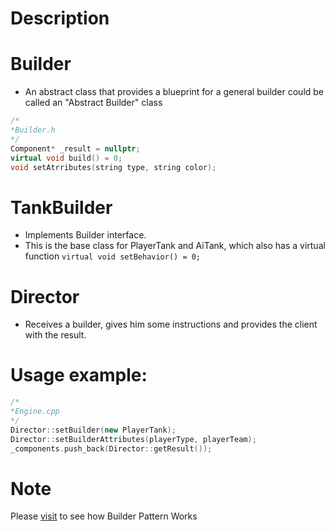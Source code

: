 # Description
# Builder
- An abstract class that provides a blueprint for a general builder could be called an "Abstract Builder" class
```cpp
/*
*Builder.h
*/
Component* _result = nullptr;
virtual void build() = 0;
void setAtrributes(string type, string color);
```
# TankBuilder
- Implements Builder interface. 
- This is the base class for PlayerTank and AiTank, which also has a virtual function `virtual void setBehavior() = 0;`

# Director
- Receives a builder, gives him some instructions and provides the client with the result.



# Usage example: 
```cpp
/*
*Engine.cpp
*/
Director::setBuilder(new PlayerTank);
Director::setBuilderAttributes(playerType, playerTeam);
_components.push_back(Director::getResult());
```


# Note
Please <a href="https://www.google.com/](https://refactoring.guru/design-patterns/builder/cpp/example#:~:text=Builder%20in%20C%2B%2B,using%20the%20same%20construction%20process" target="_blank">visit</a>  to see how Builder Pattern Works
